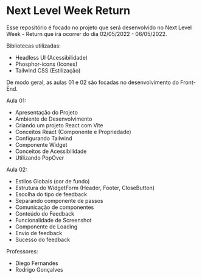# Next Level Week Return

Esse repositório é focado no projeto que será desenvolvido no Next Level Week - Return que irá ocorrer do dia 02/05/2022 - 06/05/2022. 

Bibliotecas utilizadas: 
 - Headless UI (Acessibilidade)
 - Phosphor-icons (Icones)
 - Tailwind CSS (Estilização)

De modo geral, as aulas 01 e 02 são focadas no desenvolvimento do Front-End.

Aula 01: 
 - Apresentação do Projeto 
 - Ambiente de Desenvolvimento 
 - Criando um projeto React com Vite 
 - Conceitos React (Componente e Propriedade) 
 - Configurando Tailwind 
 - Componente Widget 
 - Conceitos de Acessibilidade 
 - Utilizando PopOver 

Aula 02: 
 - Estilos Globais (cor de fundo) 
 - Estrutura do WidgetForm (Header, Footer, CloseButton) 
 - Escolha do tipo de feedback 
 - Separando componente de passos 
 - Comunicação de componentes 
 - Conteúdo do Feedback 
 - Funcionalidade de Screenshot 
 - Componente de Loading 
 - Envio de feedback 
 - Sucesso do feedback 

Professores: 
 - Diego Fernandes 
 - Rodrigo Gonçalves 

